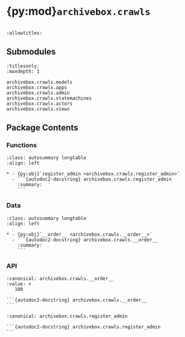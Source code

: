 # {py:mod}`archivebox.crawls`

```{py:module} archivebox.crawls
```

```{autodoc2-docstring} archivebox.crawls
:allowtitles:
```

## Submodules

```{toctree}
:titlesonly:
:maxdepth: 1

archivebox.crawls.models
archivebox.crawls.apps
archivebox.crawls.admin
archivebox.crawls.statemachines
archivebox.crawls.actors
archivebox.crawls.views
```

## Package Contents

### Functions

````{list-table}
:class: autosummary longtable
:align: left

* - {py:obj}`register_admin <archivebox.crawls.register_admin>`
  - ```{autodoc2-docstring} archivebox.crawls.register_admin
    :summary:
    ```
````

### Data

````{list-table}
:class: autosummary longtable
:align: left

* - {py:obj}`__order__ <archivebox.crawls.__order__>`
  - ```{autodoc2-docstring} archivebox.crawls.__order__
    :summary:
    ```
````

### API

````{py:data} __order__
:canonical: archivebox.crawls.__order__
:value: >
   100

```{autodoc2-docstring} archivebox.crawls.__order__
```

````

````{py:function} register_admin(admin_site)
:canonical: archivebox.crawls.register_admin

```{autodoc2-docstring} archivebox.crawls.register_admin
```
````
